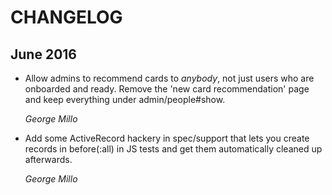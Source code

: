 # CHANGELOG

## June 2016

*   Allow admins to recommend cards to *anybody*, not just users who are
    onboarded and ready. Remove the 'new card recommendation' page and
    keep everything under admin/people#show.

    *George Millo*

*   Add some ActiveRecord hackery in spec/support that lets you create
    records in before(:all) in JS tests and get them automatically cleaned up
    afterwards.

    *George Millo*
